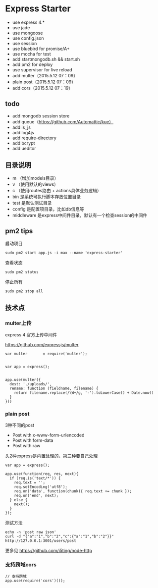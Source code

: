 # Express Starter

- use express 4.*
- use jade
- use mongoose
- use config.json
- use session
- use bluebird for promise/A+ 
- use mocha for test
- add startmongodb.sh && start.sh
- add pm2 for deploy
- use supervisor for live reload
- add multer（2015.5.12 07：09）
- plain post（2015.5.12 07：09）
- add cors（2015.5.12 07：19）

## todo

- add mongodb session store
- add queue（https://github.com/Automattic/kue）
- add is_js
- add log4js
- add require-directory
- add bcrypt
- add ueditor

## 目录说明

- m （增加models目录）
- v （使用默认的views）
- c （使用routes路由 + actions具体业务逻辑）
- bin 是系统可执行脚本存放位置目录
- test 是默认测试目录
- config 是配置项目录，比如db信息等
- middleware 是express中间件目录，默认有一个检查session的中间件


## pm2 tips


启动项目

    sudo pm2 start app.js -i max --name 'express-starter'


查看状态

    sudo pm2 status


停止所有

    sudo pm2 stop all
    
## 技术点

### multer上传

express 4 官方上传中间件

https://github.com/expressjs/multer

```
var multer       = require('multer');


var app = express();

 
app.use(multer({ 
  dest: './uploads/',
  rename: function (fieldname, filename) {
    return filename.replace(/\W+/g, '-').toLowerCase() + Date.now()
  }
}))
```

### plain post

3种不同的post

- Post with x-www-form-urlencoded
- Post with form-data
- Post with raw

头2种express是内置处理的，第三种要自己处理

```
var app = express();

app.use(function(req, res, next){
  if (req.is('text/*')) {
    req.text = '';
    req.setEncoding('utf8');
    req.on('data', function(chunk){ req.text += chunk });
    req.on('end', next);
  } else {
    next();
  }
});
```

测试方法

```
echo -n 'post raw json'
curl -d "{"a":"1","b":"2","c":{"a":"1","b":"2"}}" http://127.0.0.1:3001/users/post
```

更多见 https://github.com/i5ting/node-http


### 支持跨域cors

```
// 支持跨域
app.use(require('cors')());
```